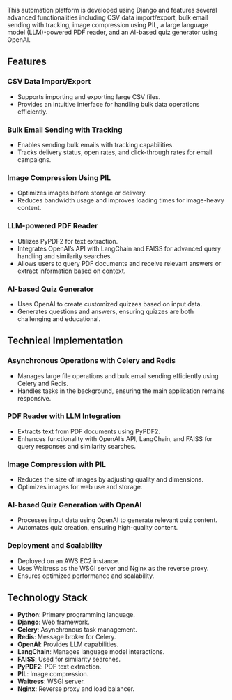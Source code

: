 This automation platform is developed using Django and features several advanced functionalities including CSV data import/export, bulk email sending with tracking, image compression using PIL, a large language model (LLM)-powered PDF reader, and an AI-based quiz generator using OpenAI.

## Features

### CSV Data Import/Export
- Supports importing and exporting large CSV files.
- Provides an intuitive interface for handling bulk data operations efficiently.

### Bulk Email Sending with Tracking
- Enables sending bulk emails with tracking capabilities.
- Tracks delivery status, open rates, and click-through rates for email campaigns.

### Image Compression Using PIL
- Optimizes images before storage or delivery.
- Reduces bandwidth usage and improves loading times for image-heavy content.

### LLM-powered PDF Reader
- Utilizes PyPDF2 for text extraction.
- Integrates OpenAI’s API with LangChain and FAISS for advanced query handling and similarity searches.
- Allows users to query PDF documents and receive relevant answers or extract information based on context.

### AI-based Quiz Generator
- Uses OpenAI to create customized quizzes based on input data.
- Generates questions and answers, ensuring quizzes are both challenging and educational.

## Technical Implementation

### Asynchronous Operations with Celery and Redis
- Manages large file operations and bulk email sending efficiently using Celery and Redis.
- Handles tasks in the background, ensuring the main application remains responsive.

### PDF Reader with LLM Integration
- Extracts text from PDF documents using PyPDF2.
- Enhances functionality with OpenAI’s API, LangChain, and FAISS for query responses and similarity searches.

### Image Compression with PIL
- Reduces the size of images by adjusting quality and dimensions.
- Optimizes images for web use and storage.

### AI-based Quiz Generation with OpenAI
- Processes input data using OpenAI to generate relevant quiz content.
- Automates quiz creation, ensuring high-quality content.

### Deployment and Scalability
- Deployed on an AWS EC2 instance.
- Uses Waitress as the WSGI server and Nginx as the reverse proxy.
- Ensures optimized performance and scalability.

## Technology Stack
- **Python**: Primary programming language.
- **Django**: Web framework.
- **Celery**: Asynchronous task management.
- **Redis**: Message broker for Celery.
- **OpenAI**: Provides LLM capabilities.
- **LangChain**: Manages language model interactions.
- **FAISS**: Used for similarity searches.
- **PyPDF2**: PDF text extraction.
- **PIL**: Image compression.
- **Waitress**: WSGI server.
- **Nginx**: Reverse proxy and load balancer.

